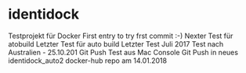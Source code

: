 # identidock
Testprojekt für Docker 
First entry to try frst commit :-) 
Nexter Test für atobuild
Letzter Test für auto build
Letzter Test Juli 2017
Test nach Australien - 25.10.201
Git Push Test aus Mac Console
Git Push in neues identidock_auto2 docker-hub repo am 14.01.2018  
